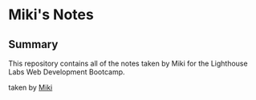 # Miki's Notes

## Summary 

This repository contains all of the notes taken by Miki for the Lighthouse Labs Web Development Bootcamp.


taken by [Miki](https://github.com/mikiyoshi)